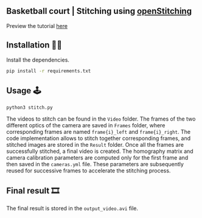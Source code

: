 ## Basketball court | Stitching using [openStitching](https://github.com/OpenStitching)

Preview the tutorial [here](https://github.com/lukasalexanderweber/stitching_tutorial/blob/master/docs/Stitching%20Tutorial.md)

## Installation 👷‍♂️

Install the dependencies.

```bash
pip install -r requirements.txt
```
## Usage 🕹️

```
python3 stitch.py
```

The videos to stitch can be found in the `Video` folder.
The frames of the two different optics of the camera are saved in `Frames` folder, where corresponding frames are named `frame{i}_left` and `frame{i}_right`.
The code implementation allows to stitch together corresponding frames, and stitched images are stored in the `Result` folder. Once all the frames are successfully stitched, a final video is created.
The homography matrix and camera calibration parameters are computed only for the first frame and then saved in the `cameras.yml` file. These parameters are subsequently reused for successive frames to accelerate the stitching process.

## Final result 🎞️

The final result is stored in the `output_video.avi` file.
